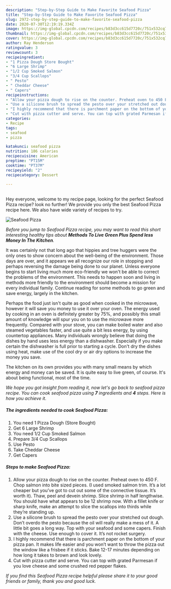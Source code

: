 ```yaml
---
description: "Step-by-Step Guide to Make Favorite Seafood Pizza"
title: "Step-by-Step Guide to Make Favorite Seafood Pizza"
slug: 2972-step-by-step-guide-to-make-favorite-seafood-pizza
date: 2020-07-30T12:19:19.334Z
image: https://img-global.cpcdn.com/recipes/b83d3cc615d7720c/751x532cq70/seafood-pizza-recipe-main-photo.jpg
thumbnail: https://img-global.cpcdn.com/recipes/b83d3cc615d7720c/751x532cq70/seafood-pizza-recipe-main-photo.jpg
cover: https://img-global.cpcdn.com/recipes/b83d3cc615d7720c/751x532cq70/seafood-pizza-recipe-main-photo.jpg
author: Ray Henderson
ratingvalue: 3
reviewcount: 3
recipeingredient:
- "1 Pizza Dough Store Bought"
- "6 Large Shrimp"
- "1/2 Cup Smoked Salmon"
- "3/4 Cup Scallops"
- " Pesto"
- " Cheddar Cheese"
- " Capers"
recipeinstructions:
- "Allow your pizza dough to rise on the counter. Preheat oven to 450 F. Chop salmon into bite sized pieces. (I used smoked salmon trim. It’s a lot cheaper but you’ve got to cut out some of the connective tissue. It’s worth it). Thaw, peel and devein shrimp. Slice shrimp in half lengthwise. You should have what appears to be 12 shrimp now. With a fillet knife or sharp knife, make an attempt to slice the scallops into thirds while they’re standing up."
- "Use a silicone brush to spread the pesto over your stretched out dough. Don’t overdo the pesto because the oil will really make a mess of it. A little bit goes a long way. Top with your seafood and some capers. Finish with the cheese. Use enough to cover it. It’s not rocket surgery."
- "I highly recommend that there is parchment paper on the bottom of your pizza pan. It makes life easier and you won’t want to throw the pizza out the window like a frisbee if it sticks. Bake 12-17 minutes depending on how long it takes to brown and look lovely."
- "Cut with pizza cutter and serve. You can top with grated Parmesan if you love cheese and some crushed red pepper flakes."
categories:
- Recipe
tags:
- seafood
- pizza

katakunci: seafood pizza 
nutrition: 186 calories
recipecuisine: American
preptime: "PT15M"
cooktime: "PT37M"
recipeyield: "2"
recipecategory: Dessert

---
```

<br>
Hey everyone, welcome to my recipe page, looking for the perfect Seafood Pizza recipe? look no further! We provide you only the best Seafood Pizza recipe here. We also have wide variety of recipes to try.
<br>


![Seafood Pizza](https://img-global.cpcdn.com/recipes/b83d3cc615d7720c/751x532cq70/seafood-pizza-recipe-main-photo.jpg)

<i>Before you jump to Seafood Pizza recipe, you may want to read this short interesting healthy tips about 
<strong>Methods To Live Green Plus Spend less Money In The Kitchen</strong>.</i>
</br>

It was certainly not that long ago that hippies and tree huggers were the only ones to show concern about the well-being of the environment. Those days are over, and it appears we all recognize our role in stopping and perhaps reversing the damage being done to our planet. Unless everyone begins to start living much more eco-friendly we won't be able to correct the problems of the environment. This needs to happen soon and living in methods more friendly to the environment should become a mission for every individual family. Continue reading for some methods to go green and save energy, largely in the kitchen.

Perhaps the food just isn't quite as good when cooked in the microwave, however it will save you money to use it over your oven. The energy used by cooking in an oven is definitely greater by 75%, and possibly this small amount of knowledge will spur you on to use the microwave more frequently. Compared with your stove, you can make boiled water and also steamed vegetables faster, and use quite a bit less energy, by using countertop appliances. Many individuals wrongly believe that doing the dishes by hand uses less energy than a dishwasher. Especially if you make certain the dishwasher is full prior to starting a cycle. Don't dry the dishes using heat, make use of the cool dry or air dry options to increase the money you save.

The kitchen on its own provides you with many small means by which energy and money can be saved. It is quite easy to live green, of course. It's about being functional, most of the time.


<i>We hope you got insight from reading it, now let's go back to seafood pizza recipe. You can cook seafood pizza using <strong>7</strong> ingredients and <strong>4</strong> steps. Here is how you achieve it.
</i>

##### The ingredients needed to cook Seafood Pizza:

1. You need 1 Pizza Dough (Store Bought)
1. Get 6 Large Shrimp
1. You need 1/2 Cup Smoked Salmon
1. Prepare 3/4 Cup Scallops
1. Use  Pesto
1. Take  Cheddar Cheese
1. Get  Capers


##### Steps to make Seafood Pizza:

1. Allow your pizza dough to rise on the counter. Preheat oven to 450 F. Chop salmon into bite sized pieces. (I used smoked salmon trim. It’s a lot cheaper but you’ve got to cut out some of the connective tissue. It’s worth it). Thaw, peel and devein shrimp. Slice shrimp in half lengthwise. You should have what appears to be 12 shrimp now. With a fillet knife or sharp knife, make an attempt to slice the scallops into thirds while they’re standing up.
1. Use a silicone brush to spread the pesto over your stretched out dough. Don’t overdo the pesto because the oil will really make a mess of it. A little bit goes a long way. Top with your seafood and some capers. Finish with the cheese. Use enough to cover it. It’s not rocket surgery.
1. I highly recommend that there is parchment paper on the bottom of your pizza pan. It makes life easier and you won’t want to throw the pizza out the window like a frisbee if it sticks. Bake 12-17 minutes depending on how long it takes to brown and look lovely.
1. Cut with pizza cutter and serve. You can top with grated Parmesan if you love cheese and some crushed red pepper flakes.


<i>If you find this Seafood Pizza recipe helpful please share it to your good friends or family, thank you and good luck.</i>
